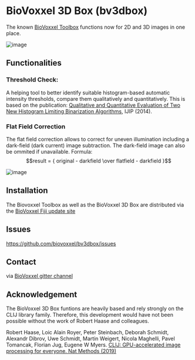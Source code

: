 <script src="https://cdn.mathjax.org/mathjax/latest/MathJax.js?config=TeX-AMS-MML_HTMLorMML" type="text/javascript"></script>

# BioVoxxel 3D Box (bv3dbox)

The known [BioVoxxel Toolbox](https://github.com/biovoxxel/BioVoxxel-Toolbox) functions now for 2D and 3D images in one place.

![image](https://user-images.githubusercontent.com/10721817/151507835-a243ccfd-913b-4f5d-bddb-0a4ed2433005.png)

## Functionalities
### Threshold Check: 
A helping tool to better identify suitable histogram-based automatic intensity thresholds, compare them qualitatively and quantitatively. This is based on the publication: [Qualitative and Quantitative Evaluation of Two New Histogram Limiting Binarization Algorithms](https://www.cscjournals.org/library/manuscriptinfo.php?mc=IJIP-829), IJIP (2014).

### Flat Field Correction
The flat field correction allows to correct for uneven illumination including a dark-field (dark current) image subtraction. The dark-field image can also be ommited if unavailable. 
Formula:  $$result = { original - darkfield \over flatfield - darkfield }$$

![image](https://user-images.githubusercontent.com/10721817/151598573-534b8f3f-99bd-4bb7-b420-140ca8f94ef7.png)


## Installation
The Biovoxxel Toolbox as well as the BioVoxxel 3D Box are distributed via the [BioVoxxel Fiji update site](https://imagej.net/update-sites/following)

## Issues
https://github.com/biovoxxel/bv3dbox/issues

## Contact
via [BioVoxxel gitter channel](https://gitter.im/biovoxxel/BioVoxxel_Toolbox)

## Acknowledgement
The BioVoxxel 3D Box funtions are heavily based and rely strongly on the CLIJ library family.
Therefore, this development would have not been possible without the work of Robert Haase and colleagues.

Robert Haase, Loic Alain Royer, Peter Steinbach, Deborah Schmidt, Alexandr Dibrov, Uwe Schmidt, Martin Weigert, Nicola Maghelli, Pavel Tomancak, Florian Jug, Eugene W Myers. [CLIJ: GPU-accelerated image processing for everyone. Nat Methods (2019)](https://doi.org/10.1038/s41592-019-0650-1)
